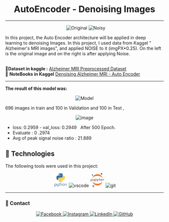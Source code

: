 
<div align="center" id="top"> 

# AutoEncoder - Denoising Images


<hr>

   &#xa0;  ![Original](https://github.com/zeyadusf/AutoEncoder-DeepLearningTask/assets/83798621/04c44c6f-4dec-4de9-84a9-8bc7e8ac9c68) ![Noisy](https://github.com/zeyadusf/AutoEncoder-DeepLearningTask/assets/83798621/d696bc72-89fb-48e4-a6d7-dc3d4f2c201f)

</div>

<div> In this project, the Auto Encoder architecture will be applied in deep learning to denoising Images. 
  In this project, I used data from Kaggel " Alzheimer's MRI images", and applied NOISE to it (imgPX*0.25). 
  On the left is the original image and on the right is after applying Noise.<br>
  <br>

  🔗<b>Dataset in kaggle :</b> [Alzheimer MRI Preprocessed Dataset](https://www.kaggle.com/datasets/sachinkumar413/alzheimer-mri-dataset)<br>
🔗 <b>NoteBooks in Kaggel</b> [Denoising Alzheimer MRI - Auto Encoder](https://www.kaggle.com/code/zeyadusf/denoising-alzheimer-mri-auto-encoder) <br>


<hr>

  <b>The result of this model was:</b> 

  <div align="center" >
    
  ![Model](https://github.com/zeyadusf/AutoEncoder-DeepLearningTask/assets/83798621/bd08550e-9910-4068-ac44-b16a4f5ba203)
  </div>


696 images in train  and 100 in Validation and 100 in Test ,

<div align="center" >
    
  ![image](https://github.com/zeyadusf/AutoEncoder-DeepLearningTask/assets/83798621/3d51ae91-4bff-437f-a28e-d396e65e62d2)

</div>

  - loss: 0.2959 - val_loss: 0.2949    &#xa0; After 500 Epoch.
  - Evaluate : 0  .2974
  - Avg of peak signal noise ratio : 21.889

</div>



## :rocket: Technologies ##

The following tools were used in this project:

<p align='center'>
<img src=https://raw.githubusercontent.com/devicons/devicon/master/icons/python/python-original-wordmark.svg width="45" height="45" />
<img src="https://cdn.jsdelivr.net/gh/devicons/devicon/icons/vscode/vscode-original.svg" alt="vscode" width="45" height="45"/>
<img src="https://raw.githubusercontent.com/devicons/devicon/master/icons/jupyter/jupyter-original-wordmark.svg" alt="Jupyter" width="45" height="45" />
<img src="https://cdn.jsdelivr.net/gh/devicons/devicon/icons/git/git-original.svg" alt="git" width="45" height="45"/>
</p>


  <hr>
  
<!--Social Media-->
### :email: Contact ##
<p align="center">
 <a href="https://www.facebook.com/ziayd.yosif" target="_blank">
  <img src="https://img.shields.io/badge/-Zeyad Usf-1877F2?style=flat&logo=facebook&logoColor=white" alt="Facebook" />
</a>

<a href="https://www.instagram.com/zeyadusf/" target="_blank">
  <img src="https://img.shields.io/badge/-zeyadusf-white?style=flat&logo=instagram&logoColor=#E65468" alt="Instagram" />
</a>


<a href="https://www.linkedin.com/in/zeyadusf/" target="_blank">
  <img src="https://img.shields.io/badge/-Zeyad Usf-0077B5?style=flat&logo=linkedin&logoColor=white" alt="LinkedIn" />
</a>

<a href="https://github.com/zeyadusf" target="_blank">
  <img src="https://img.shields.io/badge/-@zeyadusf-181717?style=flat&logo=github&logoColor=white" alt="GitHub" />
</a>


